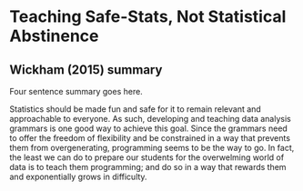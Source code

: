 # Teaching Safe-Stats, Not Statistical Abstinence

## Wickham (2015) summary

Four sentence summary goes here. 

Statistics should be made fun and safe for it to remain relevant and approachable to everyone. As such, developing and teaching data analysis grammars is one good way to achieve this goal. Since the grammars need to offer the freedom of flexibility and be constrained in a way that prevents them from overgenerating, programming seems to be the way to go. In fact, the least we can do to prepare our students for the overwelming world of data is to teach them programming; and do so in a way that rewards them and exponentially grows in difficulty.